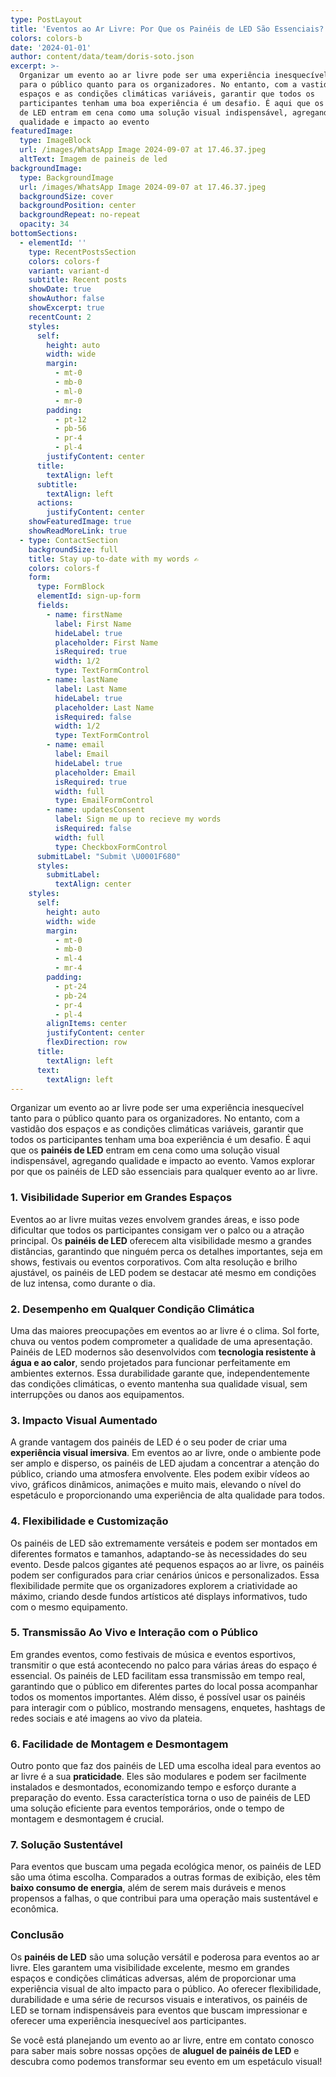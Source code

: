 ```yaml
---
type: PostLayout
title: 'Eventos ao Ar Livre: Por Que os Painéis de LED São Essenciais?'
colors: colors-b
date: '2024-01-01'
author: content/data/team/doris-soto.json
excerpt: >-
  Organizar um evento ao ar livre pode ser uma experiência inesquecível tanto
  para o público quanto para os organizadores. No entanto, com a vastidão dos
  espaços e as condições climáticas variáveis, garantir que todos os
  participantes tenham uma boa experiência é um desafio. É aqui que os painéis
  de LED entram em cena como uma solução visual indispensável, agregando
  qualidade e impacto ao evento
featuredImage:
  type: ImageBlock
  url: /images/WhatsApp Image 2024-09-07 at 17.46.37.jpeg
  altText: Imagem de paineis de led
backgroundImage:
  type: BackgroundImage
  url: /images/WhatsApp Image 2024-09-07 at 17.46.37.jpeg
  backgroundSize: cover
  backgroundPosition: center
  backgroundRepeat: no-repeat
  opacity: 34
bottomSections:
  - elementId: ''
    type: RecentPostsSection
    colors: colors-f
    variant: variant-d
    subtitle: Recent posts
    showDate: true
    showAuthor: false
    showExcerpt: true
    recentCount: 2
    styles:
      self:
        height: auto
        width: wide
        margin:
          - mt-0
          - mb-0
          - ml-0
          - mr-0
        padding:
          - pt-12
          - pb-56
          - pr-4
          - pl-4
        justifyContent: center
      title:
        textAlign: left
      subtitle:
        textAlign: left
      actions:
        justifyContent: center
    showFeaturedImage: true
    showReadMoreLink: true
  - type: ContactSection
    backgroundSize: full
    title: Stay up-to-date with my words ✍️
    colors: colors-f
    form:
      type: FormBlock
      elementId: sign-up-form
      fields:
        - name: firstName
          label: First Name
          hideLabel: true
          placeholder: First Name
          isRequired: true
          width: 1/2
          type: TextFormControl
        - name: lastName
          label: Last Name
          hideLabel: true
          placeholder: Last Name
          isRequired: false
          width: 1/2
          type: TextFormControl
        - name: email
          label: Email
          hideLabel: true
          placeholder: Email
          isRequired: true
          width: full
          type: EmailFormControl
        - name: updatesConsent
          label: Sign me up to recieve my words
          isRequired: false
          width: full
          type: CheckboxFormControl
      submitLabel: "Submit \U0001F680"
      styles:
        submitLabel:
          textAlign: center
    styles:
      self:
        height: auto
        width: wide
        margin:
          - mt-0
          - mb-0
          - ml-4
          - mr-4
        padding:
          - pt-24
          - pb-24
          - pr-4
          - pl-4
        alignItems: center
        justifyContent: center
        flexDirection: row
      title:
        textAlign: left
      text:
        textAlign: left
---
```

Organizar um evento ao ar livre pode ser uma experiência inesquecível tanto para o público quanto para os organizadores. No entanto, com a vastidão dos espaços e as condições climáticas variáveis, garantir que todos os participantes tenham uma boa experiência é um desafio. É aqui que os **painéis de LED** entram em cena como uma solução visual indispensável, agregando qualidade e impacto ao evento. Vamos explorar por que os painéis de LED são essenciais para qualquer evento ao ar livre.

### 1. **Visibilidade Superior em Grandes Espaços**

Eventos ao ar livre muitas vezes envolvem grandes áreas, e isso pode dificultar que todos os participantes consigam ver o palco ou a atração principal. Os **painéis de LED** oferecem alta visibilidade mesmo a grandes distâncias, garantindo que ninguém perca os detalhes importantes, seja em shows, festivais ou eventos corporativos. Com alta resolução e brilho ajustável, os painéis de LED podem se destacar até mesmo em condições de luz intensa, como durante o dia.

### 2. **Desempenho em Qualquer Condição Climática**

Uma das maiores preocupações em eventos ao ar livre é o clima. Sol forte, chuva ou ventos podem comprometer a qualidade de uma apresentação. Painéis de LED modernos são desenvolvidos com **tecnologia resistente à água e ao calor**, sendo projetados para funcionar perfeitamente em ambientes externos. Essa durabilidade garante que, independentemente das condições climáticas, o evento mantenha sua qualidade visual, sem interrupções ou danos aos equipamentos.

### 3. **Impacto Visual Aumentado**

A grande vantagem dos painéis de LED é o seu poder de criar uma **experiência visual imersiva**. Em eventos ao ar livre, onde o ambiente pode ser amplo e disperso, os painéis de LED ajudam a concentrar a atenção do público, criando uma atmosfera envolvente. Eles podem exibir vídeos ao vivo, gráficos dinâmicos, animações e muito mais, elevando o nível do espetáculo e proporcionando uma experiência de alta qualidade para todos.

### 4. **Flexibilidade e Customização**

Os painéis de LED são extremamente versáteis e podem ser montados em diferentes formatos e tamanhos, adaptando-se às necessidades do seu evento. Desde palcos gigantes até pequenos espaços ao ar livre, os painéis podem ser configurados para criar cenários únicos e personalizados. Essa flexibilidade permite que os organizadores explorem a criatividade ao máximo, criando desde fundos artísticos até displays informativos, tudo com o mesmo equipamento.

### 5. **Transmissão Ao Vivo e Interação com o Público**

Em grandes eventos, como festivais de música e eventos esportivos, transmitir o que está acontecendo no palco para várias áreas do espaço é essencial. Os painéis de LED facilitam essa transmissão em tempo real, garantindo que o público em diferentes partes do local possa acompanhar todos os momentos importantes. Além disso, é possível usar os painéis para interagir com o público, mostrando mensagens, enquetes, hashtags de redes sociais e até imagens ao vivo da plateia.

### 6. **Facilidade de Montagem e Desmontagem**

Outro ponto que faz dos painéis de LED uma escolha ideal para eventos ao ar livre é a sua **praticidade**. Eles são modulares e podem ser facilmente instalados e desmontados, economizando tempo e esforço durante a preparação do evento. Essa característica torna o uso de painéis de LED uma solução eficiente para eventos temporários, onde o tempo de montagem e desmontagem é crucial.

### 7. **Solução Sustentável**

Para eventos que buscam uma pegada ecológica menor, os painéis de LED são uma ótima escolha. Comparados a outras formas de exibição, eles têm **baixo consumo de energia**, além de serem mais duráveis e menos propensos a falhas, o que contribui para uma operação mais sustentável e econômica.

### Conclusão

Os **painéis de LED** são uma solução versátil e poderosa para eventos ao ar livre. Eles garantem uma visibilidade excelente, mesmo em grandes espaços e condições climáticas adversas, além de proporcionar uma experiência visual de alto impacto para o público. Ao oferecer flexibilidade, durabilidade e uma série de recursos visuais e interativos, os painéis de LED se tornam indispensáveis para eventos que buscam impressionar e oferecer uma experiência inesquecível aos participantes.



Se você está planejando um evento ao ar livre, entre em contato conosco para saber mais sobre nossas opções de **aluguel de painéis de LED** e descubra como podemos transformar seu evento em um espetáculo visual!

